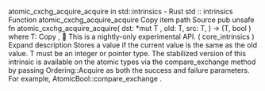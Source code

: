 atomic_cxchg_acquire_acquire in std::intrinsics - Rust
std
::
intrinsics
Function
atomic_cxchg_acquire_acquire
Copy item path
Source
pub unsafe fn atomic_cxchg_acquire_acquire<T>(
    dst:
*mut T
,
    old: T,
    src: T,
) -> (T,
bool
)
where
    T:
Copy
,
🔬
This is a nightly-only experimental API. (
core_intrinsics
)
Expand description
Stores a value if the current value is the same as the
old
value.
T
must be an integer or pointer type.
The stabilized version of this intrinsic is available on the
atomic
types via the
compare_exchange
method by passing
Ordering::Acquire
as both the success and failure parameters.
For example,
AtomicBool::compare_exchange
.